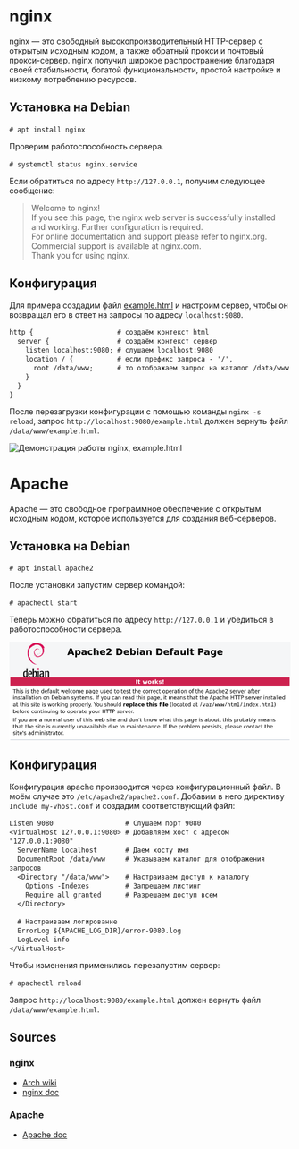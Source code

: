 # nginx

nginx — это свободный высокопроизводительный HTTP-сервер с открытым исходным кодом, а также обратный прокси и почтовый прокси-сервер. nginx получил широкое распространение благодаря своей стабильности, богатой функциональности, простой настройке и низкому потреблению ресурсов. 

## Установка на Debian

`# apt install nginx`

Проверим работоспособность сервера.

`# systemctl status nginx.service`

Если обратиться по адресу `http://127.0.0.1`, получим следующее сообщение:

> Welcome to nginx!<br>
If you see this page, the nginx web server is successfully installed and working. Further configuration is required.<br>
For online documentation and support please refer to nginx.org.
Commercial support is available at nginx.com.<br>
Thank you for using nginx.

## Конфигурация

Для примера создадим файл [example.html](html/example.html) и настроим сервер, чтобы он возвращал его в ответ на запросы по адресу `localhost:9080`.

```
http {                     # создаём контекст html
  server {                 # создаём контекст сервер
    listen localhost:9080; # слушаем localhost:9080
    location / {           # если префикс запроса - '/',
      root /data/www;      # то отображаем запрос на каталог /data/www
    }
  }
}
```

После перезагрузки конфигурации с помощью команды `nginx -s reload`, запрос `http://localhost:9080/example.html` должен вернуть файл `/data/www/example.html`.

<img src="img/hello_nginx.gif" width=625 alt="Демонстрация работы nginx, example.html">

# Apache

Apache — это свободное программное обеспечение с открытым исходным кодом, которое используется для создания веб-серверов. 

## Установка на Debian

`# apt install apache2`

После установки запустим сервер командой:

`# apachectl start`

Теперь можно обратиться по адресу `http://127.0.0.1` и убедиться в работоспособности сервера.

<img src="img/apache_def.png" width=625 alt="Страница по умолчанию Apache">

## Конфигурация

Конфигурация apache производится через конфигурационный файл. В моём случае это `/etc/apache2/apache2.conf`. Добавим в него директиву `Include my-vhost.conf` и создадим соответствующий файл:

```
Listen 9080                  # Слушаем порт 9080
<VirtualHost 127.0.0.1:9080> # Добавляем хост с адресом "127.0.0.1:9080"
  ServerName localhost       # Даем хосту имя
  DocumentRoot /data/www     # Указываем каталог для отображения запросов
  <Directory "/data/www">    # Настраиваем доступ к каталогу
    Options -Indexes         # Запрещаем листинг
    Require all granted      # Разрешаем доступ всем
  </Directory>

  # Настраиваем логирование
  ErrorLog ${APACHE_LOG_DIR}/error-9080.log 
  LogLevel info
</VirtualHost>
```

Чтобы изменения применились перезапустим сервер: 

`# apachectl reload`

Запрос `http://localhost:9080/example.html` должен вернуть файл `/data/www/example.html`.

## Sources 

### nginx

- [Arch wiki](https://wiki.archlinux.org/title/Nginx_(%D0%A0%D1%83%D1%81%D1%81%D0%BA%D0%B8%D0%B9))
- [nginx doc](http://nginx.org/)

### Apache

- [Apache doc](https://httpd.apache.org/docs/current/getting-started.html)
